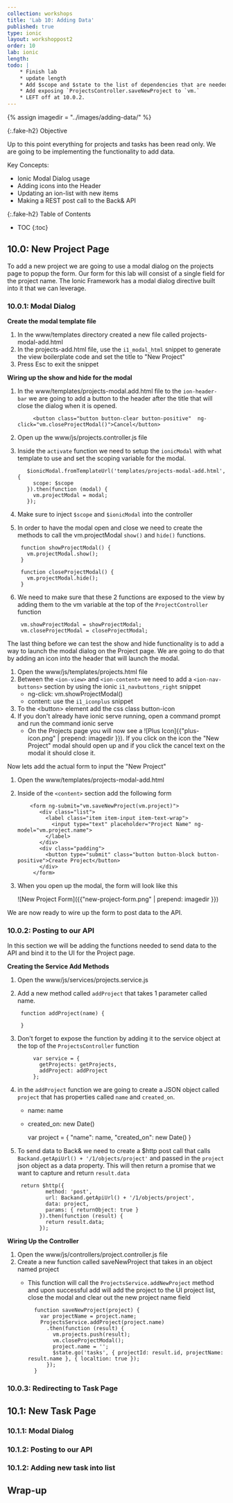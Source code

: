 ```yaml
---
collection: workshops
title: 'Lab 10: Adding Data'
published: true
type: ionic
layout: workshoppost2
order: 10
lab: ionic
length:
todo: |
    * Finish lab
    * update length
    * Add $scope and $state to the list of dependencies that are needed
    * Add exposing `ProjectsController.saveNewProject to `vm.`
    * LEFT off at 10.0.2.
---
```


{% assign imagedir = "../images/adding-data/" %}

{:.fake-h2}
Objective

Up to this point everything for projects and tasks has been read only.  We are going to be implementing the functionality to add data.

Key Concepts:

* Ionic Modal Dialog usage
* Adding icons into the Header
* Updating an ion-list with new items
* Making a REST post call to the Back& API

{:.fake-h2}
Table of Contents


* TOC
{:toc}

## 10.0: New Project Page

To add a new project we are going to use a modal dialog on the projects page to popup the form.  Our form for this lab will consist of a single field for the project name.  The Ionic Framework has a modal dialog directive built into it that we can leverage.

### 10.0.1: Modal Dialog

**Create the modal template file**

1. In the www/templates directory created a new file called projects-modal-add.html
1. In the projects-add.html file, use the `i1_modal_html` snippet to generate the view boilerplate code and set the title to "New Project"
1. Press Esc to exit the snippet

**Wiring up the show and hide for the modal**

1. In the www/templates/projects-modal.add.html file to the `ion-header-bar` we are going to add a button to the header after the title that will close the dialog when it is opened.

            <button class="button button-clear button-positive"  ng-click="vm.closeProjectModal()">Cancel</button>

1. Open up the www/js/projects.controller.js file
1. Inside the `activate` function we need to setup the `ionicModal` with what template to use and set the scoping variable for the modal.

          $ionicModal.fromTemplateUrl('templates/projects-modal-add.html', {
            scope: $scope
          }).then(function (modal) {
            vm.projectModal = modal;
          });

1. Make sure to inject `$scope` and `$ionicModal` into the controller
1. In order to have the modal open and close we need to create the methods to call the vm.projectModal `show()` and `hide()` functions.

        function showProjectModal() {
          vm.projectModal.show();
        }

        function closeProjectModal() {
          vm.projectModal.hide();
        }

1. We need to make sure that these 2 functions are exposed to the view by adding them to the vm variable at the top of the `ProjectController` function

        vm.showProjectModal = showProjectModal;
        vm.closeProjectModal = closeProjectModal;

The last thing before we can test the show and hide functionality is to add a way to launch the modal dialog on the Project page.  We are going to do that by adding an icon into the header that will launch the modal.

1. Open the www/js/templates/projects.html file
1. Between the `<ion-view>` and `<ion-content>` we need to add a `<ion-nav-buttons>` section by using the ionic `i1_navbuttons_right` snippet
    * ng-click: vm.showProjectModal()
    * content: use the `i1_iconplus` snippet
1. To the &lt;button&gt; element add the css class button-icon
1. If you don't already have ionic serve running, open a command prompt and run the command ionic serve
    * On the Projects page you will now see a ![Plus Icon]{{"plus-icon.png" | prepend: imagedir }}).  If you click on the icon the "New Project" modal should open up and if you click the cancel text on the modal it should close it.

Now lets add the actual form to input the "New Project"

1. Open the www/templates/projects-modal-add.html
1. Inside of the `<content>` section add the following form

           <form ng-submit="vm.saveNewProject(vm.project)">
              <div class="list">
                <label class="item item-input item-text-wrap">
                  <input type="text" placeholder="Project Name" ng-model="vm.project.name">
                </label>
              </div>
              <div class="padding">
                <button type="submit" class="button button-block button-positive">Create Project</button>
              </div>
            </form>
1.  When you open up the modal, the form will look like this

    ![New Project Form]({{"new-project-form.png" | prepend: imagedir }})

We are now ready to wire up the form to post data to the API.

### 10.0.2: Posting to our API

In this section we will be adding the functions needed to send data to the API and bind it to the UI for the Project page.

**Creating the Service Add Methods**

1. Open the www/js/services/projects.service.js
1. Add a new method called `addProject` that takes 1 parameter called name.

        function addProject(name) {

        }

1. Don't forget to expose the function by adding it to the service object at the top of the `ProjectsController` function

            var service = {
              getProjects: getProjects,
              addProject: addProject
            };

1. in the `addProject` function we are going to create a JSON object called `project` that has properties called `name` and `created_on`.
    * name: name
    * created_on: new Date()

        var project = {
            "name": name,
            "created_on": new Date()
        }
1. To send data to Back& we need to create a $http post call that calls `Backand.getApiUrl() + '/1/objects/project'` and passed in the `project` json object as a data property.  This will then return a promise that we want to capture and return `result.data`

        return $http({
                method: 'post',
                url: Backand.getApiUrl() + '/1/objects/project',
                data: project,
                params: { returnObject: true }
              }).then(function (result) {
                return result.data;
              });

**Wiring Up the Controller**

1. Open the www/js/controllers/project.controller.js file
1. Create a new function called saveNewProject that takes in an object named project
    * This function will call the `ProjectsService.addNewProject` method and upon successful add will add the project to the UI project list, close the modal and clear out the new project name field

            function saveNewProject(project) {
              var projectName = project.name;
              ProjectsService.addProject(project.name)
                .then(function (result) {
                  vm.projects.push(result);
                  vm.closeProjectModal();
                  project.name = '';
                  $state.go('tasks', { projectId: result.id, projectName: result.name }, { localtion: true });
                });
            }



### 10.0.3: Redirecting to Task Page


## 10.1: New Task Page

### 10.1.1: Modal Dialog

### 10.1.2: Posting to our API

### 10.1.2: Adding new task into list

## Wrap-up